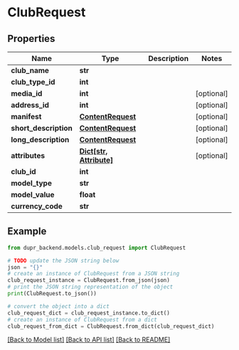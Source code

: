 # ClubRequest


## Properties

Name | Type | Description | Notes
------------ | ------------- | ------------- | -------------
**club_name** | **str** |  | 
**club_type_id** | **int** |  | 
**media_id** | **int** |  | [optional] 
**address_id** | **int** |  | [optional] 
**manifest** | [**ContentRequest**](ContentRequest.md) |  | [optional] 
**short_description** | [**ContentRequest**](ContentRequest.md) |  | [optional] 
**long_description** | [**ContentRequest**](ContentRequest.md) |  | [optional] 
**attributes** | [**Dict[str, Attribute]**](Attribute.md) |  | [optional] 
**club_id** | **int** |  | 
**model_type** | **str** |  | 
**model_value** | **float** |  | 
**currency_code** | **str** |  | 

## Example

```python
from dupr_backend.models.club_request import ClubRequest

# TODO update the JSON string below
json = "{}"
# create an instance of ClubRequest from a JSON string
club_request_instance = ClubRequest.from_json(json)
# print the JSON string representation of the object
print(ClubRequest.to_json())

# convert the object into a dict
club_request_dict = club_request_instance.to_dict()
# create an instance of ClubRequest from a dict
club_request_from_dict = ClubRequest.from_dict(club_request_dict)
```
[[Back to Model list]](../README.md#documentation-for-models) [[Back to API list]](../README.md#documentation-for-api-endpoints) [[Back to README]](../README.md)


